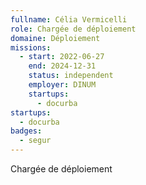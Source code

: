 ```yaml
---
fullname: Célia Vermicelli
role: Chargée de déploiement
domaine: Déploiement
missions:
  - start: 2022-06-27
    end: 2024-12-31
    status: independent
    employer: DINUM
    startups:
      - docurba
startups:
  - docurba
badges:
  - segur
---
```

Chargée de déploiement